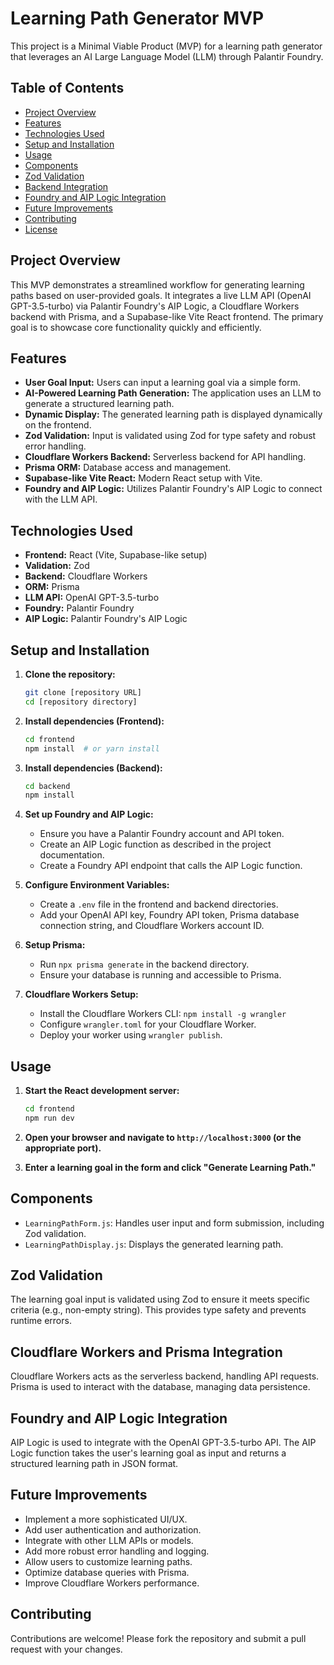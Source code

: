 # Learning Path Generator MVP

This project is a Minimal Viable Product (MVP) for a learning path generator that leverages an AI Large Language Model (LLM) through Palantir Foundry.

## Table of Contents

- [Project Overview](#project-overview)
- [Features](#features)
- [Technologies Used](#technologies-used)
- [Setup and Installation](#setup-and-installation)
- [Usage](#usage)
- [Components](#components)
- [Zod Validation](#zod-validation)
- [Backend Integration](#backend-integration)
- [Foundry and AIP Logic Integration](#foundry-and-aip-logic-integration)
- [Future Improvements](#future-improvements)
- [Contributing](#contributing)
- [License](#license)

## Project Overview

This MVP demonstrates a streamlined workflow for generating learning paths based on user-provided goals. It integrates a live LLM API (OpenAI GPT-3.5-turbo) via Palantir Foundry's AIP Logic, a Cloudflare Workers backend with Prisma, and a Supabase-like Vite React frontend. The primary goal is to showcase core functionality quickly and efficiently.

## Features

- **User Goal Input:** Users can input a learning goal via a simple form.
- **AI-Powered Learning Path Generation:** The application uses an LLM to generate a structured learning path.
- **Dynamic Display:** The generated learning path is displayed dynamically on the frontend.
- **Zod Validation:** Input is validated using Zod for type safety and robust error handling.
- **Cloudflare Workers Backend:** Serverless backend for API handling.
- **Prisma ORM:** Database access and management.
- **Supabase-like Vite React:** Modern React setup with Vite.
- **Foundry and AIP Logic:** Utilizes Palantir Foundry's AIP Logic to connect with the LLM API.

## Technologies Used

- **Frontend:** React (Vite, Supabase-like setup)
- **Validation:** Zod
- **Backend:** Cloudflare Workers
- **ORM:** Prisma
- **LLM API:** OpenAI GPT-3.5-turbo
- **Foundry:** Palantir Foundry
- **AIP Logic:** Palantir Foundry's AIP Logic

## Setup and Installation

1.  **Clone the repository:**

    ```bash
    git clone [repository URL]
    cd [repository directory]
    ```

2.  **Install dependencies (Frontend):**

    ```bash
    cd frontend
    npm install  # or yarn install
    ```

3.  **Install dependencies (Backend):**

    ```bash
    cd backend
    npm install  
    ```

4.  **Set up Foundry and AIP Logic:**

    - Ensure you have a Palantir Foundry account and API token.
    - Create an AIP Logic function as described in the project documentation.
    - Create a Foundry API endpoint that calls the AIP Logic function.

5.  **Configure Environment Variables:**

    - Create a `.env` file in the frontend and backend directories.
    - Add your OpenAI API key, Foundry API token, Prisma database connection string, and Cloudflare Workers account ID.

6.  **Setup Prisma:**

    - Run `npx prisma generate` in the backend directory.
    - Ensure your database is running and accessible to Prisma.

7.  **Cloudflare Workers Setup:**

    - Install the Cloudflare Workers CLI: `npm install -g wrangler`
    - Configure `wrangler.toml` for your Cloudflare Worker.
    - Deploy your worker using `wrangler publish`.

## Usage

1.  **Start the React development server:**

    ```bash
    cd frontend
    npm run dev 
    ```

2.  **Open your browser and navigate to `http://localhost:3000` (or the appropriate port).**

3.  **Enter a learning goal in the form and click "Generate Learning Path."**

## Components

-   `LearningPathForm.js`: Handles user input and form submission, including Zod validation.
-   `LearningPathDisplay.js`: Displays the generated learning path.

## Zod Validation

The learning goal input is validated using Zod to ensure it meets specific criteria (e.g., non-empty string). This provides type safety and prevents runtime errors.

## Cloudflare Workers and Prisma Integration

Cloudflare Workers acts as the serverless backend, handling API requests. Prisma is used to interact with the database, managing data persistence.

## Foundry and AIP Logic Integration

AIP Logic is used to integrate with the OpenAI GPT-3.5-turbo API. The AIP Logic function takes the user's learning goal as input and returns a structured learning path in JSON format.

## Future Improvements

-   Implement a more sophisticated UI/UX.
-   Add user authentication and authorization.
-   Integrate with other LLM APIs or models.
-   Add more robust error handling and logging.
-   Allow users to customize learning paths.
-   Optimize database queries with Prisma.
-   Improve Cloudflare Workers performance.

## Contributing

Contributions are welcome! Please fork the repository and submit a pull request with your changes.

